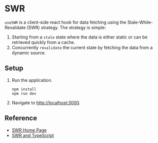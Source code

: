 # SWR

`useSWR` is a client-side react hook for data fetching using the Stale-While-Revalidate (SWR) strategy. The strategy is simple:

1. Starting from a `stale` state where the data is either static or can be retrieved quickly from a cache.
1. Concurrently `revalidate` the current state by fetching the data from a dynamic source.

## Setup

1. Run the application.

   ```shell
   npm install
   npm run dev
   ```

1. Navigate to <http://localhost:3000>.

## Reference

* [SWR Home Page](https://swr.vercel.app/)
* [SWR and TypeScript](https://swr.vercel.app/docs/typescript)
